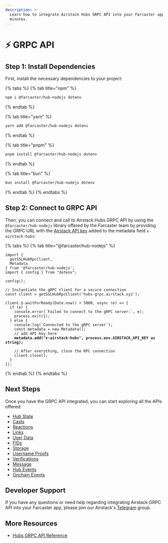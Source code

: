 ```yaml
---
description: >-
  Learn how to integrate Airstack Hubs GRPC API into your Farcaster app within
  minutes.
---
```


# ⚡ GRPC API

## Step 1: Install Dependencies

First, install the necessary dependencies to your project:

{% tabs %}
{% tab title="npm" %}
```sh
npm i @farcaster/hub-nodejs dotenv
```
{% endtab %}

{% tab title="yarn" %}
```sh
yarn add @farcaster/hub-nodejs dotenv
```
{% endtab %}

{% tab title="pnpm" %}
```sh
pnpm install @farcaster/hub-nodejs dotenv
```
{% endtab %}

{% tab title="bun" %}
```sh
bun install @farcaster/hub-nodejs dotenv
```
{% endtab %}
{% endtabs %}

## Step 2: Connect to GRPC API

Then, you can connect and call to Airstack Hubs GRPC API by using the `@farcaster/hub-nodejs` library offered by the Farcaster team by providing the GRPC URL with the [Airstack API key](../../../get-started/get-api-key.md) added to the metadata field `x-airstack-hubs`:

{% tabs %}
{% tab title="@farcaster/hub-nodejs" %}
<pre class="language-typescript"><code class="lang-typescript">import {
  getSSLHubRpcClient,
  Metadata
} from '@farcaster/hub-nodejs';
import { config } from "dotenv";

config();

// Instantiate the gRPC client for a secure connection
const client = getSSLHubRpcClient('hubs-grpc.airstack.xyz');

client.$.waitForReady(Date.now() + 5000, async (e) => {
  if (e) {
    console.error(`Failed to connect to the gRPC server:`, e);
    process.exit(1);
  } else {
    console.log(`Connected to the gRPC server`);
    const metadata = new Metadata();
    // add API key here
<strong>    metadata.add("x-airstack-hubs", process.env.AIRSTACK_API_KEY as string);
</strong>
    // After everything, close the RPC connection
    client.close();
  }
});
</code></pre>
{% endtab %}
{% endtabs %}

## Next Steps

Once you have the GRPC API integrated, you can start exploring all the APIs offered:

* [Hub State](../hub-state.md)
* [Casts](../casts.md)
* [Reactions](../reactions.md)
* [Links](../links.md)
* [User Data](../user-data.md)
* [FIDs](../fids.md)
* [Storage](../storage.md)
* [Username Proofs](../username-proofs.md)
* [Verifications](../verifcations.md)
* [Message](../message.md)
* [Hub Events](../hub-events.md)
* [Onchain Events](../onchain-events.md)

## Developer Support

If you have any questions or need help regarding integrating Airstack GRPC API into your Farcaster app, please join our Airstack's [Telegram](https://t.me/+1k3c2FR7z51mNDRh) group.

## More Resources

* [Hubs GRPC API Reference](https://docs.farcaster.xyz/reference/hubble/grpcapi/grpcapi)
